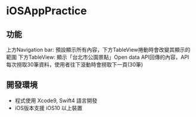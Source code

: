 # iOSAppPractice

## 功能
上方Navigation bar: 預設顯示所有內容，下方TableView捲動時會改變其顯示的範圍
下方TableView: 顯示「台北市公園景點」Open data API回傳的內容，API每次撈取30筆資料，使用者往下滾動時會撈取下一頁(30筆)

## 開發環境
- 程式使用 Xcode9, Swift4 語言開發
- iOS版本支援 iOS10 以上裝置
